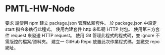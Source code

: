 # PMTL-HW-Node
要求
請使用 npm 建立 package.json 管理依賴套件。
於 package.json 中設定 start 指令來執行此程式。
使用內建套件 http 來監聽 HTTP 封包。
使用第三方套件 request 來發送 HTTP request。
使用 Git 管理此程式的程式碼，並 ignore 不需版控的檔案/資料夾。
建立一 GitHub Repo 放置此次作業程式碼，並繳交 repo 網址。

